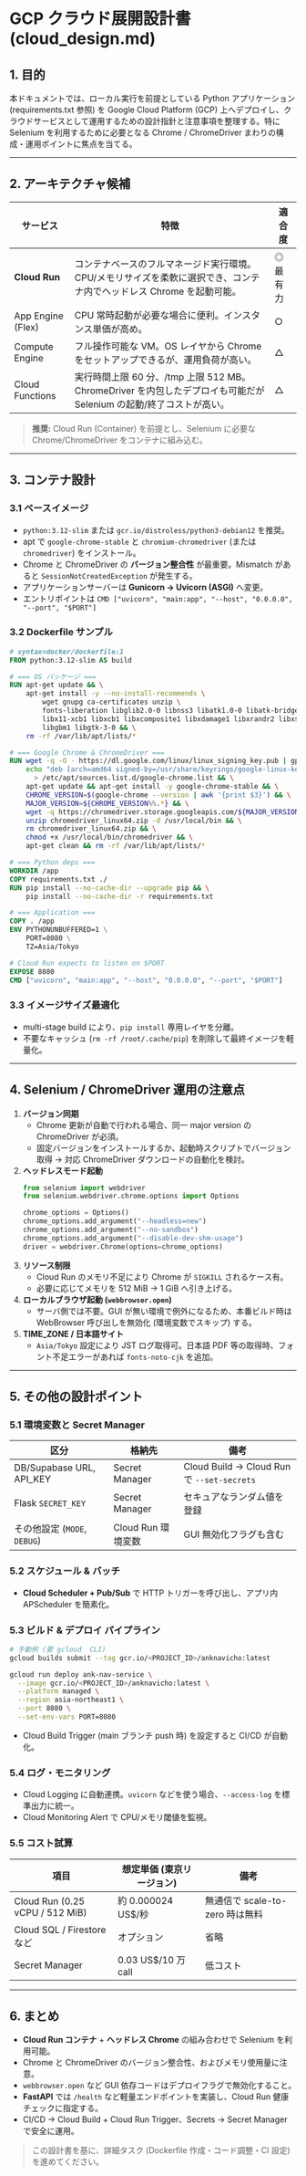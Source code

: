 # GCP クラウド展開設計書 (cloud_design.md)

## 1. 目的
本ドキュメントでは、ローカル実行を前提としている Python アプリケーション (requirements.txt 参照) を Google Cloud Platform (GCP) 上へデプロイし、クラウドサービスとして運用するための設計指針と注意事項を整理する。特に Selenium を利用するために必要となる Chrome / ChromeDriver まわりの構成・運用ポイントに焦点を当てる。

---

## 2. アーキテクチャ候補
| サービス | 特徴 | 適合度 |
|----------|------|--------|
| **Cloud Run** | コンテナベースのフルマネージド実行環境。CPU/メモリサイズを柔軟に選択でき、コンテナ内でヘッドレス Chrome を起動可能。 | ◎ 最有力 |
| App Engine (Flex) | CPU 常時起動が必要な場合に便利。インスタンス単価が高め。 | ○ |
| Compute Engine | フル操作可能な VM。OS レイヤから Chrome をセットアップできるが、運用負荷が高い。 | △ |
| Cloud Functions | 実行時間上限 60 分、/tmp 上限 512 MB。ChromeDriver を内包したデプロイも可能だが Selenium の起動/終了コストが高い。 | △ |

> **推奨:** Cloud Run (Container) を前提とし、Selenium に必要な Chrome/ChromeDriver をコンテナに組み込む。

---

## 3. コンテナ設計
### 3.1 ベースイメージ
* `python:3.12-slim` または `gcr.io/distroless/python3-debian12` を推奨。
* apt で `google-chrome-stable` と `chromium-chromedriver` (または `chromedriver`) をインストール。
* Chrome と ChromeDriver の **バージョン整合性** が最重要。Mismatch があると `SessionNotCreatedException` が発生する。
* アプリケーションサーバーは **Gunicorn → Uvicorn (ASGI)** へ変更。
* エントリポイントは `CMD ["uvicorn", "main:app", "--host", "0.0.0.0", "--port", "$PORT"]`

### 3.2 Dockerfile サンプル
```Dockerfile
# syntax=docker/dockerfile:1
FROM python:3.12-slim AS build

# === OS パッケージ ===
RUN apt-get update && \
    apt-get install -y --no-install-recommends \
        wget gnupg ca-certificates unzip \
        fonts-liberation libglib2.0-0 libnss3 libatk1.0-0 libatk-bridge2.0-0 \
        libx11-xcb1 libxcb1 libxcomposite1 libxdamage1 libxrandr2 libxss1 libxtst6 \
        libgbm1 libgtk-3-0 && \
    rm -rf /var/lib/apt/lists/*

# === Google Chrome & ChromeDriver ===
RUN wget -q -O - https://dl.google.com/linux/linux_signing_key.pub | gpg --dearmor -o /usr/share/keyrings/google-linux-keyring.gpg && \
    echo "deb [arch=amd64 signed-by=/usr/share/keyrings/google-linux-keyring.gpg] https://dl.google.com/linux/chrome/deb/ stable main" \
      > /etc/apt/sources.list.d/google-chrome.list && \
    apt-get update && apt-get install -y google-chrome-stable && \
    CHROME_VERSION=$(google-chrome --version | awk '{print $3}') && \
    MAJOR_VERSION=${CHROME_VERSION%%.*} && \
    wget -q https://chromedriver.storage.googleapis.com/${MAJOR_VERSION}.0.0/chromedriver_linux64.zip && \
    unzip chromedriver_linux64.zip -d /usr/local/bin && \
    rm chromedriver_linux64.zip && \
    chmod +x /usr/local/bin/chromedriver && \
    apt-get clean && rm -rf /var/lib/apt/lists/*

# === Python deps ===
WORKDIR /app
COPY requirements.txt ./
RUN pip install --no-cache-dir --upgrade pip && \
    pip install --no-cache-dir -r requirements.txt

# === Application ===
COPY . /app
ENV PYTHONUNBUFFERED=1 \
    PORT=8080 \
    TZ=Asia/Tokyo

# Cloud Run expects to listen on $PORT
EXPOSE 8080
CMD ["uvicorn", "main:app", "--host", "0.0.0.0", "--port", "$PORT"]
```

### 3.3 イメージサイズ最適化
* multi-stage build により、`pip install` 専用レイヤを分離。
* 不要なキャッシュ (`rm -rf /root/.cache/pip`) を削除して最終イメージを軽量化。

---

## 4. Selenium / ChromeDriver 運用の注意点
1. **バージョン同期**  
   * Chrome 更新が自動で行われる場合、同一 major version の ChromeDriver が必須。  
   * 固定バージョンをインストールするか、起動時スクリプトでバージョン取得 → 対応 ChromeDriver ダウンロードの自動化を検討。
2. **ヘッドレスモード起動**  
   ```python
   from selenium import webdriver
   from selenium.webdriver.chrome.options import Options

   chrome_options = Options()
   chrome_options.add_argument("--headless=new")
   chrome_options.add_argument("--no-sandbox")
   chrome_options.add_argument("--disable-dev-shm-usage")
   driver = webdriver.Chrome(options=chrome_options)
   ```
3. **リソース制限**  
   * Cloud Run のメモリ不足により Chrome が `SIGKILL` されるケース有。  
   * 必要に応じてメモリを 512 MiB → 1 GiB へ引き上げる。
4. **ローカルブラウザ起動 (`webbrowser.open`)**  
   * サーバ側では不要。GUI が無い環境で例外になるため、本番ビルド時は WebBrowser 呼び出しを無効化 (環境変数でスキップ) する。
5. **TIME_ZONE / 日本語サイト**  
   * `Asia/Tokyo` 設定により JST ログ取得可。日本語 PDF 等の取得時、フォント不足エラーがあれば `fonts-noto-cjk` を追加。

---

## 5. その他の設計ポイント
### 5.1 環境変数と Secret Manager
| 区分 | 格納先 | 備考 |
|------|--------|------|
| DB/Supabase URL, API_KEY | Secret Manager | Cloud Build → Cloud Run で `--set-secrets`|
| Flask `SECRET_KEY` | Secret Manager | セキュアなランダム値を登録 |
| その他設定 (`MODE`, `DEBUG`) | Cloud Run 環境変数 | GUI 無効化フラグも含む |

### 5.2 スケジュール & バッチ
* **Cloud Scheduler + Pub/Sub** で HTTP トリガーを呼び出し、アプリ内 APScheduler を簡素化。

### 5.3 ビルド & デプロイ パイプライン
```bash
# 手動例 (要 gcloud  CLI)
gcloud builds submit --tag gcr.io/<PROJECT_ID>/anknavicho:latest

gcloud run deploy ank-nav-service \
  --image gcr.io/<PROJECT_ID>/anknavicho:latest \
  --platform managed \
  --region asia-northeast1 \
  --port 8080 \
  --set-env-vars PORT=8080
```
* Cloud Build Trigger (main ブランチ push 時) を設定すると CI/CD が自動化。

### 5.4 ログ・モニタリング
* Cloud Logging に自動連携。`uvicorn` などを使う場合、`--access-log` を標準出力に統一。
* Cloud Monitoring Alert で CPU/メモリ閾値を監視。

### 5.5 コスト試算
| 項目 | 想定単価 (東京リージョン) | 備考 |
|------|---------------------------|------|
| Cloud Run (0.25 vCPU / 512 MiB) | 約 0.000024 US$/秒 | 無通信で scale-to-zero 時は無料 |
| Cloud SQL / Firestore など | オプション | 省略 |
| Secret Manager | 0.03 US$/10 万 call | 低コスト |

---

## 6. まとめ
* **Cloud Run コンテナ** + **ヘッドレス Chrome** の組み合わせで Selenium を利用可能。
* Chrome と ChromeDriver のバージョン整合性、およびメモリ使用量に注意。
* `webbrowser.open` など GUI 依存コードはデプロイフラグで無効化すること。
* **FastAPI** では `/health` など軽量エンドポイントを実装し、Cloud Run 健康チェックに指定する。
* CI/CD → Cloud Build + Cloud Run Trigger、Secrets → Secret Manager で安全に運用。

> この設計書を基に、詳細タスク (Dockerfile 作成・コード調整・CI 設定) を進めてください。 